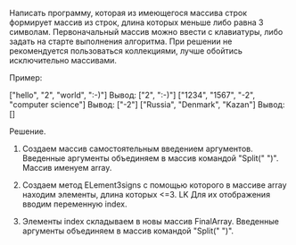 Написать программу, которая из имеющегося массива строк формирует массив из строк, длина которых меньше либо равна 3 символам. Первоначальный массив можно ввести с клавиатуры, либо задать на старте выполнения алгоритма. При решении не рекомендуется пользоваться коллекциями, лучше обойтись исключительно массивами.

Пример:

["hello", "2", "world", ":-)"] Вывод: ["2", ":-)"]
["1234", "1567", "-2", "computer science"] Вывод: ["-2"]
["Russia", "Denmark", "Kazan"] Вывод: []

Решение.

1. Создаем массив самостоятельным введением аргументов. Введенные аргументы объединяем в массив командой "Split(" ")". Массив именуем array.

2. Создаем метод ELement3signs с помощью которого в массиве array находим элементы, длина которых <=3. LK Для их отображения вводим переменную index.

3. Элементы index складываем в новы массив FinalArray. Введенные аргументы объединяем в массив командой "Split(" ")".
